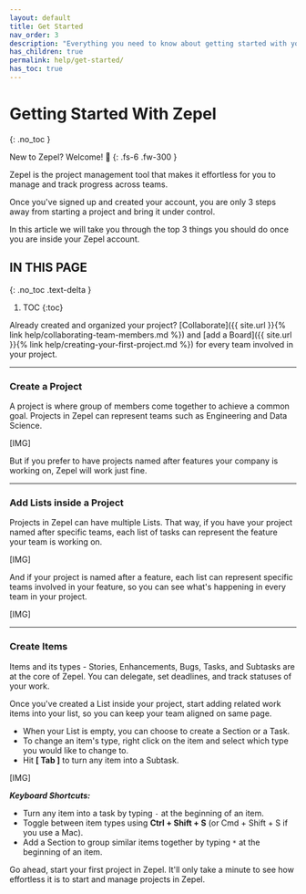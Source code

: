 ```yaml
---
layout: default
title: Get Started
nav_order: 3
description: "Everything you need to know about getting started with your new Zepel account"
has_children: true
permalink: help/get-started/
has_toc: true
---
```


# Getting Started With Zepel
{: .no_toc }

New to Zepel? Welcome! 🤗
{: .fs-6 .fw-300 }

Zepel is the project management tool that makes it effortless for you to manage and track progress across teams.

Once you've signed up and created your account, you are only 3 steps away from starting a project and bring it under control. 

In this article we will take you through the top 3 things you should do once you are inside your Zepel account.

## IN THIS PAGE
{: .no_toc .text-delta }

1. TOC
{:toc}

Already created and organized your project? [Collaborate]({{ site.url }}{% link help/collaborating-team-members.md %}) and [add a Board]({{ site.url }}{% link help/creating-your-first-project.md %}) for every team involved in your project. 

---

### Create a Project

A project is where group of members come together to achieve a common goal. Projects in Zepel can represent teams such as Engineering and Data Science.

[IMG]

But if you prefer to have projects named after features your company is working on, Zepel will work just fine.

---

### Add Lists inside a Project

Projects in Zepel can have multiple Lists. That way, if you have your project named after specific teams, each list of tasks can represent the feature your team is working on.

[IMG]

And if your project is named after a feature, each list can represent specific teams involved in your feature, so you can see what's happening in every team in your project.

[IMG]

---

### Create Items

Items and its types - Stories, Enhancements, Bugs, Tasks, and Subtasks are at the core of Zepel. You can delegate, set deadlines, and track statuses of your work. 

Once you've created a List inside your project, start adding related work items into your list, so you can keep your team aligned on same page.

- When your List is empty, you can choose to create a Section or a Task. 
- To change an item's type, right click on the item and select which type you would like to change to.
- Hit __[ Tab ]__ to turn any item into a Subtask.

[IMG]

_<b>Keyboard Shortcuts:</b>_

- Turn any item into a task by typing ```-``` at the beginning of an item.
- Toggle between item types using __Ctrl + Shift + S__ (or Cmd + Shift + S if you use a Mac).
- Add a Section to group similar items together by typing ```*``` at the beginning of an item.

Go ahead, start your first project in Zepel. It'll only take a minute to see how effortless it is to start and manage projects in Zepel.